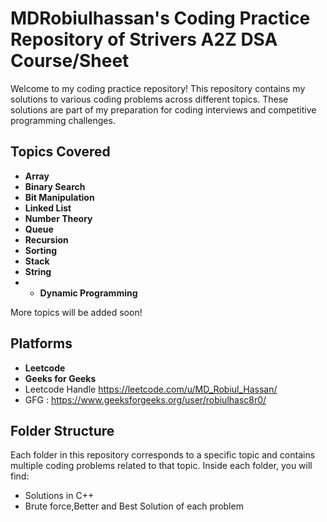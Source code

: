 # MDRobiulhassan's Coding Practice Repository of Strivers A2Z DSA Course/Sheet

Welcome to my coding practice repository! This repository contains my solutions to various coding problems across different topics. These solutions are part of my preparation for coding interviews and competitive programming challenges.

## Topics Covered

- **Array**
- **Binary Search**
- **Bit Manipulation**
- **Linked List**
- **Number Theory**
- **Queue**
- **Recursion**
- **Sorting**
- **Stack**
- **String**
- - **Dynamic Programming**

More topics will be added soon!

## Platforms
- **Leetcode**
- **Geeks for Geeks**
- Leetcode Handle https://leetcode.com/u/MD_Robiul_Hassan/
- GFG : https://www.geeksforgeeks.org/user/robiulhasc8r0/

## Folder Structure

Each folder in this repository corresponds to a specific topic and contains multiple coding problems related to that topic. Inside each folder, you will find:

- Solutions in C++ 
- Brute force,Better and Best Solution of each problem

